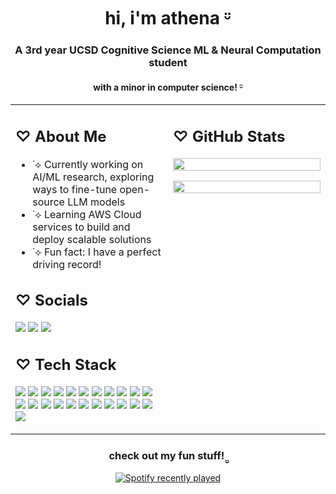 
<h1 align="center">hi,  i'm athena  ᵕ̈ </h1>
<h3 align="center">A 3rd year UCSD Cognitive Science ML & Neural Computation student</h3>
<h4 align="center">with a minor in computer science!  ᵕ̈  </h4>


<table>
<tr>
<td width="50%" valign="top">

<h2>♡ About Me</h2>
<ul>
<li>˙⟡ Currently working on AI/ML research, exploring ways to fine-tune open-source LLM models</li>
<li>˙⟡ Learning AWS Cloud services to build and deploy scalable solutions</li>
<li>˙⟡ Fun fact: I have a perfect driving record! </li>
</ul>

<h2>♡ Socials</h2>
<p>
<a href="https://instagram.com/athenaa_lin"><img src="https://img.shields.io/badge/Instagram-%23E4405F.svg?logo=Instagram&logoColor=white"></a>
<a href="https://linkedin.com/in/athenalin7"><img src="https://img.shields.io/badge/LinkedIn-%230077B5.svg?logo=linkedin&logoColor=white"></a>
<a href="mailto:atl009@ucsd.edu"><img src="https://img.shields.io/badge/Email-D14836?logo=gmail&logoColor=white"></a>
</p>

<h2>♡ Tech Stack</h2>
<p>
<img src="https://img.shields.io/badge/c-%2300599C.svg?style=flat&logo=c&logoColor=white" />
<img src="https://img.shields.io/badge/java-%23ED8B00.svg?style=flat&logo=openjdk&logoColor=white" />
<img src="https://img.shields.io/badge/PowerShell-%235391FE.svg?style=flat&logo=powershell&logoColor=white" />
<img src="https://img.shields.io/badge/Windows%20Terminal-%234D4D4D.svg?style=flat&logo=windows-terminal&logoColor=white" />
<img src="https://img.shields.io/badge/python-3670A0?style=flat&logo=python&logoColor=ffdd54" />
<img src="https://img.shields.io/badge/AWS-%23FF9900.svg?style=flat&logo=amazon-aws&logoColor=white" />
<img src="https://img.shields.io/badge/cuda-000000.svg?style=flat&logo=nVIDIA&logoColor=green" />
<img src="https://img.shields.io/badge/react-%2320232a.svg?style=flat&logo=react&logoColor=%2361DAFB" />
<img src="https://img.shields.io/badge/adobe-%23FF0000.svg?style=flat&logo=adobe&logoColor=white" />
<img src="https://img.shields.io/badge/Adobe%20Premiere%20Pro-9999FF.svg?style=flat&logo=Adobe%20Premiere%20Pro&logoColor=white" />
<img src="https://img.shields.io/badge/adobe%20photoshop-%2331A8FF.svg?style=flat&logo=adobe%20photoshop&logoColor=white" />
<img src="https://img.shields.io/badge/Canva-%2300C4CC.svg?style=flat&logo=Canva&logoColor=white" />
<img src="https://img.shields.io/badge/Framer-black?style=flat&logo=framer&logoColor=blue" />
<img src="https://img.shields.io/badge/figma-%23F24E1E.svg?style=flat&logo=figma&logoColor=white" />
<img src="https://img.shields.io/badge/pandas-%23150458.svg?style=flat&logo=pandas&logoColor=white" />
<img src="https://img.shields.io/badge/PyTorch-%23EE4C2C.svg?style=flat&logo=PyTorch&logoColor=white" />
<img src="https://img.shields.io/badge/scikit--learn-%23F7931E.svg?style=flat&logo=scikit-learn&logoColor=white" />
<img src="https://img.shields.io/badge/TensorFlow-%23FF6F00.svg?style=flat&logo=TensorFlow&logoColor=white" />
<img src="https://img.shields.io/badge/numpy-%23013243.svg?style=flat&logo=numpy&logoColor=white" />
<img src="https://img.shields.io/badge/Matplotlib-%23ffffff.svg?style=flat&logo=Matplotlib&logoColor=black" />
<img src="https://img.shields.io/badge/git-%23F05033.svg?style=flat&logo=git&logoColor=white" />
<img src="https://img.shields.io/badge/github-%23121011.svg?style=flat&logo=github&logoColor=white" />
<img src="https://img.shields.io/badge/docker-%230db7ed.svg?style=flat&logo=docker&logoColor=white" />
</p>

</td>
<td width="50%" valign="top">

<h2>♡ GitHub Stats</h2>
<p>
<img src="https://github-readme-stats.vercel.app/api?username=athenalingit&theme=dark&hide_border=true&include_all_commits=false&count_private=false" width="100%">
</p>
<p>
<img src="https://nirzak-streak-stats.vercel.app/?user=athenalingit&theme=dark&hide_border=true" width="100%">
</p>

</td>
</tr>
</table>

<h3 align="center">check out my fun stuff! ̤̮  </h3>

<div align="center">
  <a href="https://open.spotify.com/user/athenalin7">
    <img src="https://spotify-recently-played-readme.vercel.app/api?user=athenalin7&count=1" alt="Spotify recently played"  />
  </a>
</div>
